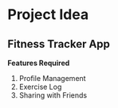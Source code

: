 # Project Idea
## Fitness Tracker App
**Features Required**
1) Profile Management
2) Exercise Log
3) Sharing with Friends